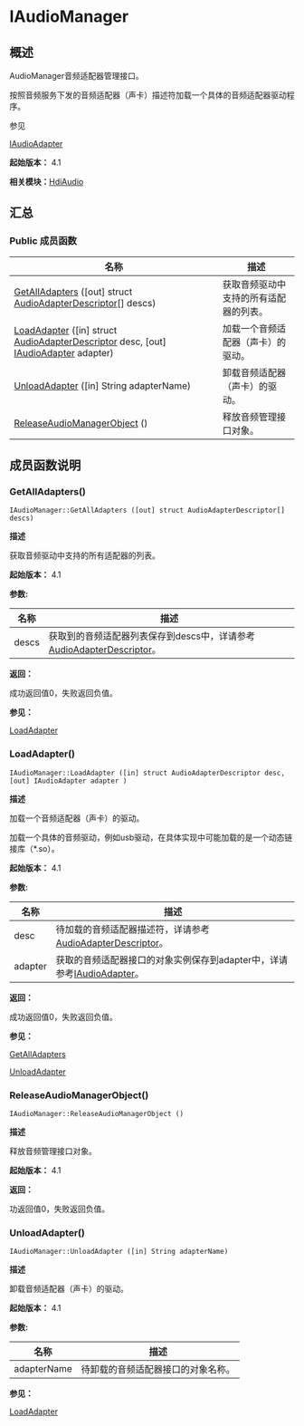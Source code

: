 # IAudioManager


## 概述

AudioManager音频适配器管理接口。

按照音频服务下发的音频适配器（声卡）描述符加载一个具体的音频适配器驱动程序。

参见

[IAudioAdapter](interface_i_audio_adapter_v20.md)

**起始版本：** 4.1

**相关模块：**[HdiAudio](_hdi_audio_v20.md)


## 汇总


### Public 成员函数

| 名称 | 描述 | 
| -------- | -------- |
| [GetAllAdapters](#getalladapters) ([out] struct [AudioAdapterDescriptor](_audio_adapter_descriptor_v20.md)[] descs) | 获取音频驱动中支持的所有适配器的列表。 | 
| [LoadAdapter](#loadadapter) ([in] struct [AudioAdapterDescriptor](_audio_adapter_descriptor_v20.md) desc, [out] [IAudioAdapter](interface_i_audio_adapter_v20.md) adapter) | 加载一个音频适配器（声卡）的驱动。 | 
| [UnloadAdapter](#unloadadapter) ([in] String adapterName) | 卸载音频适配器（声卡）的驱动。 | 
| [ReleaseAudioManagerObject](#releaseaudiomanagerobject) () | 释放音频管理接口对象。 | 


## 成员函数说明


### GetAllAdapters()

```
IAudioManager::GetAllAdapters ([out] struct AudioAdapterDescriptor[] descs)
```

**描述**

获取音频驱动中支持的所有适配器的列表。

**起始版本：** 4.1

**参数:**

| 名称 | 描述 | 
| -------- | -------- |
| descs | 获取到的音频适配器列表保存到descs中，详请参考[AudioAdapterDescriptor](_audio_adapter_descriptor_v20.md)。 | 

**返回：**

成功返回值0，失败返回负值。

**参见：**

[LoadAdapter](#loadadapter)


### LoadAdapter()

```
IAudioManager::LoadAdapter ([in] struct AudioAdapterDescriptor desc, [out] IAudioAdapter adapter )
```

**描述**

加载一个音频适配器（声卡）的驱动。

加载一个具体的音频驱动，例如usb驱动，在具体实现中可能加载的是一个动态链接库（\*.so）。

**起始版本：** 4.1

**参数:**

| 名称 | 描述 | 
| -------- | -------- |
| desc | 待加载的音频适配器描述符，详请参考[AudioAdapterDescriptor](_audio_adapter_descriptor_v20.md)。 | 
| adapter | 获取的音频适配器接口的对象实例保存到adapter中，详请参考[IAudioAdapter](interface_i_audio_adapter_v20.md)。 | 

**返回：**

成功返回值0，失败返回负值。

**参见：**

[GetAllAdapters](#getalladapters)

[UnloadAdapter](#unloadadapter)


### ReleaseAudioManagerObject()

```
IAudioManager::ReleaseAudioManagerObject ()
```

**描述**

释放音频管理接口对象。

**起始版本：** 4.1

**返回：**

功返回值0，失败返回负值。


### UnloadAdapter()

```
IAudioManager::UnloadAdapter ([in] String adapterName)
```

**描述**

卸载音频适配器（声卡）的驱动。

**起始版本：** 4.1

**参数:**

| 名称 | 描述 | 
| -------- | -------- |
| adapterName | 待卸载的音频适配器接口的对象名称。 | 

**参见：**

[LoadAdapter](#loadadapter)
